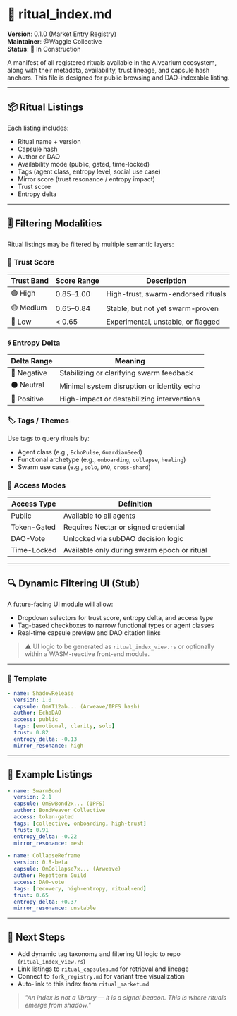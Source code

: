 # 📜 ritual_index.md

**Version**: 0.1.0 (Market Entry Registry)  
**Maintainer**: @Waggle Collective  
**Status**: 🔧 In Construction

A manifest of all registered rituals available in the Alvearium ecosystem, along with their metadata, availability, trust lineage, and capsule hash anchors. This file is designed for public browsing and DAO-indexable listing.

---

## 📦 Ritual Listings

Each listing includes:
- Ritual name + version
- Capsule hash
- Author or DAO
- Availability mode (public, gated, time-locked)
- Tags (agent class, entropy level, social use case)
- Mirror score (trust resonance / entropy impact)
- Trust score
- Entropy delta

---

## 🎚️ Filtering Modalities

Ritual listings may be filtered by multiple semantic layers:

### 🔵 Trust Score

| Trust Band  | Score Range | Description                          |
|-------------|-------------|--------------------------------------|
| 🟢 High     | 0.85–1.00   | High-trust, swarm-endorsed rituals   |
| 🟡 Medium   | 0.65–0.84   | Stable, but not yet swarm-proven     |
| 🔴 Low      | < 0.65      | Experimental, unstable, or flagged   |

### 🌀 Entropy Delta

| Delta Range   | Meaning                                      |
|---------------|----------------------------------------------|
| 🔵 Negative    | Stabilizing or clarifying swarm feedback     |
| ⚫ Neutral     | Minimal system disruption or identity echo   |
| 🔴 Positive    | High-impact or destabilizing interventions   |

### 🏷️ Tags / Themes

Use tags to query rituals by:
- Agent class (e.g., `EchoPulse`, `GuardianSeed`)
- Functional archetype (e.g., `onboarding`, `collapse`, `healing`)
- Swarm use case (e.g., `solo`, `DAO`, `cross-shard`)

### 🔐 Access Modes

| Access Type   | Definition                                   |
|---------------|-----------------------------------------------|
| Public        | Available to all agents                      |
| Token-Gated   | Requires Nectar or signed credential         |
| DAO-Vote      | Unlocked via subDAO decision logic           |
| Time-Locked   | Available only during swarm epoch or ritual  |

---

## 🔍 Dynamic Filtering UI (Stub)

A future-facing UI module will allow:
- Dropdown selectors for trust score, entropy delta, and access type
- Tag-based checkboxes to narrow functional types or agent classes
- Real-time capsule preview and DAO citation links

> ⚠️ UI logic to be generated as `ritual_index_view.rs` or optionally within a WASM-reactive front-end module.

---

### 🧾 Template
```yaml
- name: ShadowRelease
  version: 1.0
  capsule: QmXT12ab... (Arweave/IPFS hash)
  author: EchoDAO
  access: public
  tags: [emotional, clarity, solo]
  trust: 0.82
  entropy_delta: -0.13
  mirror_resonance: high
```

---

## 🧭 Example Listings

```yaml
- name: SwarmBond
  version: 2.1
  capsule: QmSwBond2x... (IPFS)
  author: BondWeaver Collective
  access: token-gated
  tags: [collective, onboarding, high-trust]
  trust: 0.91
  entropy_delta: -0.22
  mirror_resonance: mesh

- name: CollapseReframe
  version: 0.8-beta
  capsule: QmCollapse7x... (Arweave)
  author: Repattern Guild
  access: DAO-vote
  tags: [recovery, high-entropy, ritual-end]
  trust: 0.65
  entropy_delta: +0.37
  mirror_resonance: unstable
```

---

## 🧠 Next Steps

- Add dynamic tag taxonomy and filtering UI logic to repo (`ritual_index_view.rs`)
- Link listings to `ritual_capsules.md` for retrieval and lineage
- Connect to `fork_registry.md` for variant tree visualization
- Auto-link to this index from `ritual_market.md`

> *"An index is not a library — it is a signal beacon. This is where rituals emerge from shadow."*

